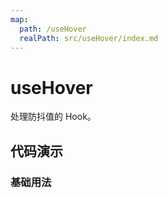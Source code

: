 ```yaml
---
map:
  path: /useHover
  realPath: src/useHover/index.md
---
```


# useHover

处理防抖值的 Hook。

## 代码演示

### 基础用法

<demo src="./demo/demo.vue"
  language="vue"
  title="基本用法"
  desc="使用 ref 设置需要监听的元素。">
</demo>
